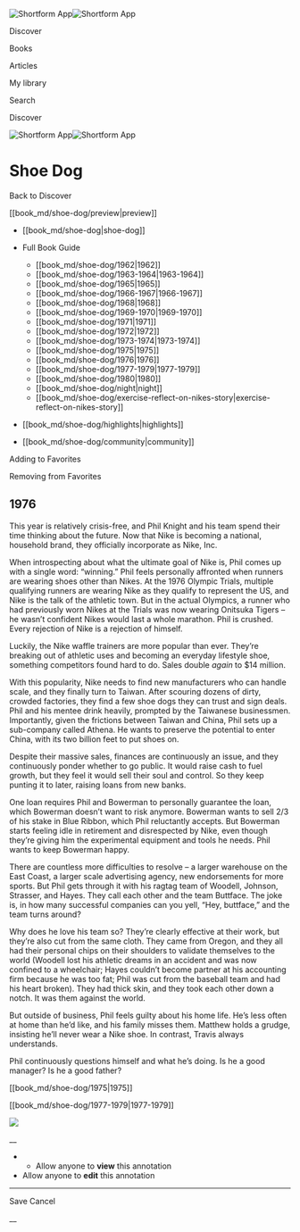 ![Shortform App](/img/logo.36a2399e.svg)![Shortform App](/img/logo-dark.70c1b072.svg)

Discover

Books

Articles

My library

Search

Discover

![Shortform App](/img/logo.36a2399e.svg)![Shortform App](/img/logo-dark.70c1b072.svg)

# Shoe Dog

Back to Discover

[[book_md/shoe-dog/preview|preview]]

  * [[book_md/shoe-dog|shoe-dog]]
  * Full Book Guide

    * [[book_md/shoe-dog/1962|1962]]
    * [[book_md/shoe-dog/1963-1964|1963-1964]]
    * [[book_md/shoe-dog/1965|1965]]
    * [[book_md/shoe-dog/1966-1967|1966-1967]]
    * [[book_md/shoe-dog/1968|1968]]
    * [[book_md/shoe-dog/1969-1970|1969-1970]]
    * [[book_md/shoe-dog/1971|1971]]
    * [[book_md/shoe-dog/1972|1972]]
    * [[book_md/shoe-dog/1973-1974|1973-1974]]
    * [[book_md/shoe-dog/1975|1975]]
    * [[book_md/shoe-dog/1976|1976]]
    * [[book_md/shoe-dog/1977-1979|1977-1979]]
    * [[book_md/shoe-dog/1980|1980]]
    * [[book_md/shoe-dog/night|night]]
    * [[book_md/shoe-dog/exercise-reflect-on-nikes-story|exercise-reflect-on-nikes-story]]
  * [[book_md/shoe-dog/highlights|highlights]]
  * [[book_md/shoe-dog/community|community]]



Adding to Favorites 

Removing from Favorites 

## 1976

This year is relatively crisis-free, and Phil Knight and his team spend their time thinking about the future. Now that Nike is becoming a national, household brand, they officially incorporate as Nike, Inc.

When introspecting about what the ultimate goal of Nike is, Phil comes up with a single word: “winning.” Phil feels personally affronted when runners are wearing shoes other than Nikes. At the 1976 Olympic Trials, multiple qualifying runners are wearing Nike as they qualify to represent the US, and Nike is the talk of the athletic town. But in the actual Olympics, a runner who had previously worn Nikes at the Trials was now wearing Onitsuka Tigers – he wasn’t confident Nikes would last a whole marathon. Phil is crushed. Every rejection of Nike is a rejection of himself.

Luckily, the Nike waffle trainers are more popular than ever. They’re breaking out of athletic uses and becoming an everyday lifestyle shoe, something competitors found hard to do. Sales double _again_ to $14 million.

With this popularity, Nike needs to find new manufacturers who can handle scale, and they finally turn to Taiwan. After scouring dozens of dirty, crowded factories, they find a few shoe dogs they can trust and sign deals. Phil and his mentee drink heavily, prompted by the Taiwanese businessmen. Importantly, given the frictions between Taiwan and China, Phil sets up a sub-company called Athena. He wants to preserve the potential to enter China, with its two billion feet to put shoes on.

Despite their massive sales, finances are continuously an issue, and they continuously ponder whether to go public. It would raise cash to fuel growth, but they feel it would sell their soul and control. So they keep punting it to later, raising loans from new banks.

One loan requires Phil and Bowerman to personally guarantee the loan, which Bowerman doesn’t want to risk anymore. Bowerman wants to sell 2/3 of his stake in Blue Ribbon, which Phil reluctantly accepts. But Bowerman starts feeling idle in retirement and disrespected by Nike, even though they’re giving him the experimental equipment and tools he needs. Phil wants to keep Bowerman happy.

There are countless more difficulties to resolve – a larger warehouse on the East Coast, a larger scale advertising agency, new endorsements for more sports. But Phil gets through it with his ragtag team of Woodell, Johnson, Strasser, and Hayes. They call each other and the team Buttface. The joke is, in how many successful companies can you yell, “Hey, buttface,” and the team turns around?

Why does he love his team so? They’re clearly effective at their work, but they’re also cut from the same cloth. They came from Oregon, and they all had their personal chips on their shoulders to validate themselves to the world (Woodell lost his athletic dreams in an accident and was now confined to a wheelchair; Hayes couldn’t become partner at his accounting firm because he was too fat; Phil was cut from the baseball team and had his heart broken). They had thick skin, and they took each other down a notch. It was them against the world.

But outside of business, Phil feels guilty about his home life. He’s less often at home than he’d like, and his family misses them. Matthew holds a grudge, insisting he’ll never wear a Nike shoe. In contrast, Travis always understands.

Phil continuously questions himself and what he’s doing. Is he a good manager? Is he a good father?

[[book_md/shoe-dog/1975|1975]]

[[book_md/shoe-dog/1977-1979|1977-1979]]

![](https://bat.bing.com/action/0?ti=56018282&Ver=2&mid=1dca03b1-4df4-4c27-b6c3-aa7e8b6d97ad&sid=f30c5e70639211ee87d33f0876d93783&vid=f30c9700639211eeb3a75d830392c94f&vids=0&msclkid=N&pi=0&lg=en-US&sw=800&sh=600&sc=24&nwd=1&tl=Shortform%20%7C%20Book&p=https%3A%2F%2Fwww.shortform.com%2Fapp%2Fbook%2Fshoe-dog%2F1976&r=&lt=325&evt=pageLoad&sv=1&rn=763545)

__

  *   * Allow anyone to **view** this annotation
  * Allow anyone to **edit** this annotation



* * *

Save Cancel

__



